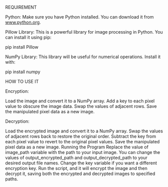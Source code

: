REQUIREMENT

Python: Make sure you have Python installed. You can download it from www.python.org.

Pillow Library: This is a powerful library for image processing in Python. You can install it using pip:

pip install Pillow  

NumPy Library: This library will be useful for numerical operations. Install it with:

pip install numpy

HOW TO USE IT

Encryption:

Load the image and convert it to a NumPy array.
Add a key to each pixel value to obscure the image data.
Swap the values of adjacent rows.
Save the manipulated pixel data as a new image.

Decryption:

Load the encrypted image and convert it to a NumPy array.
Swap the values of adjacent rows back to restore the original order.
Subtract the key from each pixel value to revert to the original pixel values.
Save the manipulated pixel data as a new image.
Running the Program
Replace the value of image_path variable with the path to your input image.
You can change the values of output_encrypted_path and output_decrypted_path to your desired output file names.
Change the key variable if you want a different encryption key.
Run the script, and it will encrypt the image and then decrypt it, saving both the encrypted and decrypted images to specified paths.
